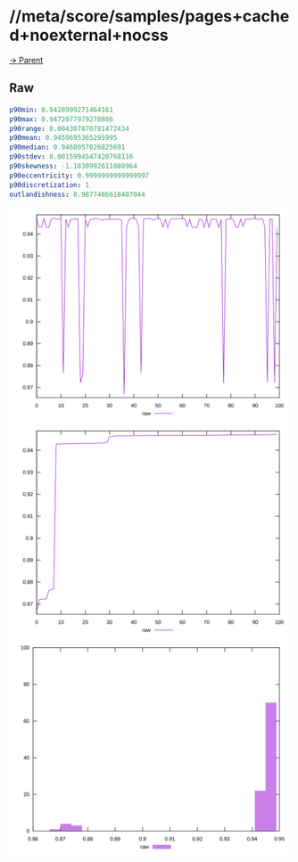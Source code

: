 
# //meta/score/samples/pages+cached+noexternal+nocss

[→ Parent](../..)


## Raw


```yaml
p90min: 0.9428999271464161
p90max: 0.9472077979278886
p90range: 0.004307870781472434
p90mean: 0.9459695365295995
p90median: 0.9468057026825691
p90stdev: 0.0015994547420768116
p90skewness: -1.1830992611080964
p90eccentricity: 0.9999999999999997
p90discretization: 1
outlandishness: 0.9877486618407044

```

![PLOT: raw-values](./raw/values.svg)![PLOT: raw-sorted](./raw/sorted.svg)![PLOT: raw-histogram](./raw/histogram.svg)
